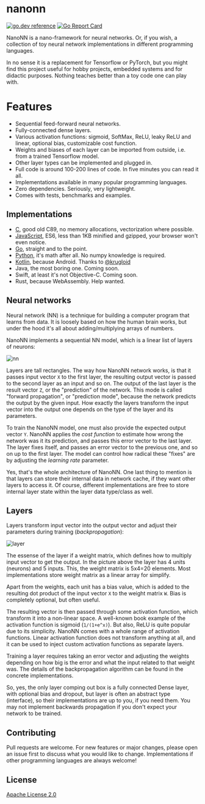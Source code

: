 # nanonn

[![go.dev reference](https://img.shields.io/badge/go.dev-reference-007d9c?logo=go&logoColor=white&style=flat-square)](https://pkg.go.dev/github.com/zserge/nanonn/go)
[![Go Report Card](https://goreportcard.com/badge/github.com/zserge/nanonn)](https://goreportcard.com/report/github.com/zserge/nanonn)

NanoNN is a nano-framework for neural networks. Or, if you wish, a collection of toy neural network implementations in different programming languages.

In no sense it is a replacement for Tensorflow or PyTorch, but you might find this project useful for hobby projects, embedded systems and for didactic purposes. Nothing teaches better than a toy code one can play with.

# Features

* Sequential feed-forward neural networks.
* Fully-connected dense layers.
* Various activation functions: sigmoid, SoftMax, ReLU, leaky ReLU and linear, optional bias, customizable cost function.
* Weights and biases of each layer can be imported from outside, i.e. from a trained Tensorflow model.
* Other layer types can be implemented and plugged in.
* Full code is around 100-200 lines of code. In five minutes you can read it all.
* Implementations available in many popular programming languages.
* Zero dependencies. Seriously, very lightweight.
* Comes with tests, benchmarks and examples.

## Implementations

* [C](c), good old C89, no memory allocations, vectorization where possible.
* [JavaScript](js), ES6, less than 1KB minified and gzipped, your browser won't even notice.
* [Go](go), straight and to the point.
* [Python](python), it's math after all. No numpy knowledge is required.
* [Kotlin](kotlin), because Android. Thanks to [@krugloid](https://github.com/krugloid)
* Java, the most boring one. Coming soon.
* Swift, at least it's not Objective-C. Coming soon.
* Rust, because WebAssembly. Help wanted.

## Neural networks

Neural network (NN) is a technique for building a computer program that learns from data. It is loosely based on how the human brain works, but under the hood it's all about adding/multiplying arrays of numbers.

NanoNN implements a sequential NN model, which is a linear list of layers of neurons:

![nn](.assets/nn.png)

Layers are tall rectangles. The way how NanoNN network works, is that it passes input vector `X` to the first layer, the resulting output vector is passed to the second layer as an input and so on. The output of the last layer is the result vector `Z`, or the "prediction" of the network. This mode is called "forward propagation", or "prediction mode", because the network predicts the output by the given input. How exactly the layers transform the input vector into the output one depends on the type of the layer and its parameters.

To train the NanoNN model, one must also provide the expected output vector `Y`. NanoNN applies the _cost function_ to estimate how wrong the network was it its prediction, and passes this error vector to the last layer. The layer fixes itself, and passes an error vector to the previous one, and so on up to the first layer. The model can control how radical these "fixes" are by adjusting the _learning rate_ parameter.

Yes, that's the whole architecture of NanoNN. One last thing to mention is that layers can store their internal data in network cache, if they want other layers to access it. Of course, different implementations are free to store internal layer state within the layer data type/class as well.

## Layers

Layers transform input vector into the output vector and adjust their parameters during training (_backpropagation_):

![layer](.assets/layer.png)

The essense of the layer if a weight matrix, which defines how to multiply input vector to get the output. In the picture above the layer has 4 units (neurons) and 5 inputs. This, the weight matrix is 5x4=20 elements. Most implementations store weight matrix as a linear array for simplify.

Apart from the weights, each unit has a bias value, which is added to the resulting dot product of the input vector `X` to the weight matrix `W`. Bias is completely optional, but often useful.

The resulting vector is then passed through some activation function, which transform it into a non-linear space. A well-known book example of the activation function is sigmoid (`1/(1+e^x)`). But also, ReLU is quite popular due to its simplicity. NanoNN comes with a whole range of activation functions. Linear activation function does not transform anything at all, and it can be used to inject custom activation functions as separate layers.

Training a layer requires taking an error vector and adjusting the weights depending on how big is the error and what the input related to that weight was. The details of the backpropagation algorithm can be found in the concrete implementations.

So, yes, the only layer comping out box is a fully connected Dense layer, with optional bias and dropout, but layer is often an abstract type (interface), so their implementations are up to you, if you need them. You may not implement backwards propagation if you don't expect your network to be trained.

## Contributing

Pull requests are welcome. For new features or major changes, please open an issue first to discuss what you would like to change. Implementations if other programming languages are always welcome! 

## License

[Apache License 2.0](https://choosealicense.com/licenses/apache-2.0/)
